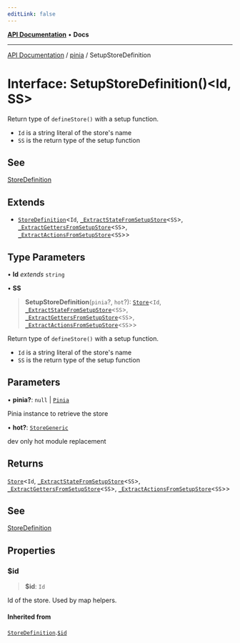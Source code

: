 ```yaml
---
editLink: false
---
```


[**API Documentation**](../../index.md) • **Docs**

***

[API Documentation](../../index.md) / [pinia](../index.md) / SetupStoreDefinition

# Interface: SetupStoreDefinition()\<Id, SS\>

Return type of `defineStore()` with a setup function.
- `Id` is a string literal of the store's name
- `SS` is the return type of the setup function

## See

[StoreDefinition](StoreDefinition.md)

## Extends

- [`StoreDefinition`](StoreDefinition.md)\<`Id`, [`_ExtractStateFromSetupStore`](../type-aliases/ExtractStateFromSetupStore.md)\<`SS`\>, [`_ExtractGettersFromSetupStore`](../type-aliases/ExtractGettersFromSetupStore.md)\<`SS`\>, [`_ExtractActionsFromSetupStore`](../type-aliases/ExtractActionsFromSetupStore.md)\<`SS`\>\>

## Type Parameters

• **Id** *extends* `string`

• **SS**

> **SetupStoreDefinition**(`pinia`?, `hot`?): [`Store`](../type-aliases/Store.md)\<`Id`, [`_ExtractStateFromSetupStore`](../type-aliases/ExtractStateFromSetupStore.md)\<`SS`\>, [`_ExtractGettersFromSetupStore`](../type-aliases/ExtractGettersFromSetupStore.md)\<`SS`\>, [`_ExtractActionsFromSetupStore`](../type-aliases/ExtractActionsFromSetupStore.md)\<`SS`\>\>

Return type of `defineStore()` with a setup function.
- `Id` is a string literal of the store's name
- `SS` is the return type of the setup function

## Parameters

• **pinia?**: `null` \| [`Pinia`](Pinia.md)

Pinia instance to retrieve the store

• **hot?**: [`StoreGeneric`](../type-aliases/StoreGeneric.md)

dev only hot module replacement

## Returns

[`Store`](../type-aliases/Store.md)\<`Id`, [`_ExtractStateFromSetupStore`](../type-aliases/ExtractStateFromSetupStore.md)\<`SS`\>, [`_ExtractGettersFromSetupStore`](../type-aliases/ExtractGettersFromSetupStore.md)\<`SS`\>, [`_ExtractActionsFromSetupStore`](../type-aliases/ExtractActionsFromSetupStore.md)\<`SS`\>\>

## See

[StoreDefinition](StoreDefinition.md)

## Properties

### $id

> **$id**: `Id`

Id of the store. Used by map helpers.

#### Inherited from

[`StoreDefinition`](StoreDefinition.md).[`$id`](StoreDefinition.md#$id)
